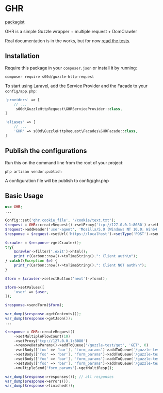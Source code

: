 # GHR

[packagist](https://packagist.org/packages/s00d/guzzle-http-request)

GHR is a simple Guzzle wrapper + multiple request + DomCrawler

Real documentation is in the works, but for now [read the tests](https://github.com/s00d/guzzle-http-request/blob/master/tests/Unit/GuzzleHttpRequestTest.php).

## Installation

Require this package in your `composer.json` or install it by running:
```
composer require s00d/guzzle-http-request
```
To start using Laravel, add the Service Provider and the Facade to your `config/app.php`:


```php
'providers' => [
	// ...
	 s00d\GuzzleHttpRequest\GHRServiceProvider::class,
]
```

```php
'aliases' => [
	// ...
	'GHR' => s00d\GuzzleHttpRequest\Facades\GHRFacade::class,
]
```

## Publish the configurations

Run this on the command line from the root of your project:
```
php artisan vendor:publish
```
A configuration file will be publish to config/ghr.php

## Basic Usage

```php
use GHR;
...

Config::set('ghr.cookie_file', "/cookie/text.txt");
$request = GHR::createRequest()->setProxy('tcp://127.0.0.1:8080')->setRedirects(5)->setHttpErrors(false)->setTimeout(500);
$request->addHeader('user-agent', 'Mozilla/5.0 (Windows NT 10.0; Win64; x64) AppleWebKit/537.36 (KHTML, like Gecko) Chrome/58.0.3029.110 Safari/537.36');
$response = $request->setUrl('https://localhost')->setType('POST')->send();

$crawler = $response->getCrawler();
try{
    $crawler->filter('.exit')->html();
    print_r(Carbon::now()->toTimeString().": Client auth\n");
} catch(\Exception $e) {
    print_r(Carbon::now()->toTimeString().": Client NOT auth\n");
}

$form = $crawler->selectButton('next')->form();

$form->setValues([
    'user' => $user,
]);

$response->sendForm($form);

var_dump($response->getContents());
var_dump($response->getJson());
...

$response = GHR::createRequest()
    ->setMultipleFlowCount(10) 
    ->setProxy('tcp://127.0.0.1:8080')
    ->removeDataParams()->addToQueue('/guzzle-test/get', 'GET', 0)
    ->setBody(['foo' => 'bar'], 'form_params')->addToQueue('/guzzle-test/post',    'POST',   1)
    ->setBody(['foo' => 'bar'], 'form_params')->addToQueue('/guzzle-test/put',     'PUT',    2)
    ->setBody(['foo' => 'bar'], 'form_params')->addToQueue('/guzzle-test/patch',   'PATCH',  3)
    ->setBody(['foo' => 'bar'], 'form_params')->addToQueue('/guzzle-test/delete'), 'DELETE', 4)
    ->multipleSend('form_params')->getMultiResp();

var_dump($response->responses()); // all responses
var_dump($response->errors());
var_dump($response->finished());

```

